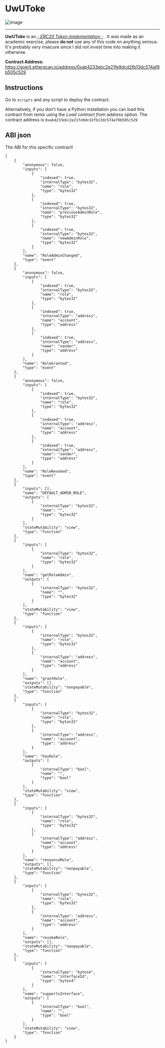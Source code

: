 # UwUToke
![image](https://user-images.githubusercontent.com/49454068/182448138-8221318c-ed13-47dc-bae8-f98ee8fc0aba.png)

---
**UwUToke** is an [*- ERC20 Token implementation -*](https://ethereum.org/en/developers/docs/standards/tokens/erc-20/)
. It was made as an academic exercise, please **do not** use any of this code on anything serious. It's probably very insecure since I did not invest time into making it otherwise.


**Contract Address:** https://goerli.etherscan.io/address/0xab4233ebc2e21fe9dcd2fb13dc574af8b505c529


## Instructions

Go to  `scripts` and any script to deploy the contract.

Alternatively, if you don't have a Python installation you can load this contract from remix using the *Load contract from address* option. The contract address is `0xab4233ebc2e21fe9dcd2fb13dc574af8b505c529`


## ABI json

The ABI for this specific contract!

```
[
	{
		"anonymous": false,
		"inputs": [
			{
				"indexed": true,
				"internalType": "bytes32",
				"name": "role",
				"type": "bytes32"
			},
			{
				"indexed": true,
				"internalType": "bytes32",
				"name": "previousAdminRole",
				"type": "bytes32"
			},
			{
				"indexed": true,
				"internalType": "bytes32",
				"name": "newAdminRole",
				"type": "bytes32"
			}
		],
		"name": "RoleAdminChanged",
		"type": "event"
	},
	{
		"anonymous": false,
		"inputs": [
			{
				"indexed": true,
				"internalType": "bytes32",
				"name": "role",
				"type": "bytes32"
			},
			{
				"indexed": true,
				"internalType": "address",
				"name": "account",
				"type": "address"
			},
			{
				"indexed": true,
				"internalType": "address",
				"name": "sender",
				"type": "address"
			}
		],
		"name": "RoleGranted",
		"type": "event"
	},
	{
		"anonymous": false,
		"inputs": [
			{
				"indexed": true,
				"internalType": "bytes32",
				"name": "role",
				"type": "bytes32"
			},
			{
				"indexed": true,
				"internalType": "address",
				"name": "account",
				"type": "address"
			},
			{
				"indexed": true,
				"internalType": "address",
				"name": "sender",
				"type": "address"
			}
		],
		"name": "RoleRevoked",
		"type": "event"
	},
	{
		"inputs": [],
		"name": "DEFAULT_ADMIN_ROLE",
		"outputs": [
			{
				"internalType": "bytes32",
				"name": "",
				"type": "bytes32"
			}
		],
		"stateMutability": "view",
		"type": "function"
	},
	{
		"inputs": [
			{
				"internalType": "bytes32",
				"name": "role",
				"type": "bytes32"
			}
		],
		"name": "getRoleAdmin",
		"outputs": [
			{
				"internalType": "bytes32",
				"name": "",
				"type": "bytes32"
			}
		],
		"stateMutability": "view",
		"type": "function"
	},
	{
		"inputs": [
			{
				"internalType": "bytes32",
				"name": "role",
				"type": "bytes32"
			},
			{
				"internalType": "address",
				"name": "account",
				"type": "address"
			}
		],
		"name": "grantRole",
		"outputs": [],
		"stateMutability": "nonpayable",
		"type": "function"
	},
	{
		"inputs": [
			{
				"internalType": "bytes32",
				"name": "role",
				"type": "bytes32"
			},
			{
				"internalType": "address",
				"name": "account",
				"type": "address"
			}
		],
		"name": "hasRole",
		"outputs": [
			{
				"internalType": "bool",
				"name": "",
				"type": "bool"
			}
		],
		"stateMutability": "view",
		"type": "function"
	},
	{
		"inputs": [
			{
				"internalType": "bytes32",
				"name": "role",
				"type": "bytes32"
			},
			{
				"internalType": "address",
				"name": "account",
				"type": "address"
			}
		],
		"name": "renounceRole",
		"outputs": [],
		"stateMutability": "nonpayable",
		"type": "function"
	},
	{
		"inputs": [
			{
				"internalType": "bytes32",
				"name": "role",
				"type": "bytes32"
			},
			{
				"internalType": "address",
				"name": "account",
				"type": "address"
			}
		],
		"name": "revokeRole",
		"outputs": [],
		"stateMutability": "nonpayable",
		"type": "function"
	},
	{
		"inputs": [
			{
				"internalType": "bytes4",
				"name": "interfaceId",
				"type": "bytes4"
			}
		],
		"name": "supportsInterface",
		"outputs": [
			{
				"internalType": "bool",
				"name": "",
				"type": "bool"
			}
		],
		"stateMutability": "view",
		"type": "function"
	}
]

```
